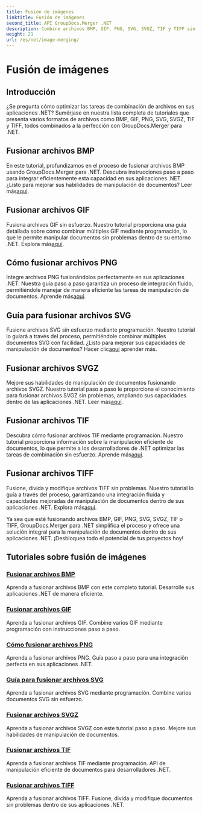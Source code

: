 ```yaml
---
title: Fusión de imágenes
linktitle: Fusión de imágenes
second_title: API GroupDocs.Merger .NET
description: Combine archivos BMP, GIF, PNG, SVG, SVGZ, TIF y TIFF sin problemas con GroupDocs.Merger .NET. Integre eficientemente la manipulación de documentos en sus aplicaciones .NET.
weight: 21
url: /es/net/image-merging/
---
```


# Fusión de imágenes

## Introducción

¿Se pregunta cómo optimizar las tareas de combinación de archivos en sus aplicaciones .NET? Sumérjase en nuestra lista completa de tutoriales que presenta varios formatos de archivos como BMP, GIF, PNG, SVG, SVGZ, TIF y TIFF, todos combinados a la perfección con GroupDocs.Merger para .NET.

## Fusionar archivos BMP

 En este tutorial, profundizamos en el proceso de fusionar archivos BMP usando GroupDocs.Merger para .NET. Descubra instrucciones paso a paso para integrar eficientemente esta capacidad en sus aplicaciones .NET. ¿Listo para mejorar sus habilidades de manipulación de documentos? Leer más[aquí](./merge-bmp-files/).

## Fusionar archivos GIF

 Fusiona archivos GIF sin esfuerzo. Nuestro tutorial proporciona una guía detallada sobre cómo combinar múltiples GIF mediante programación, lo que le permite manipular documentos sin problemas dentro de su entorno .NET. Explora más[aquí](./merging-gif-files/).

## Cómo fusionar archivos PNG

Integre archivos PNG fusionándolos perfectamente en sus aplicaciones .NET. Nuestra guía paso a paso garantiza un proceso de integración fluido, permitiéndole manejar de manera eficiente las tareas de manipulación de documentos. Aprende más[aquí](./how-to-merge-png-files/).

## Guía para fusionar archivos SVG

 Fusione archivos SVG sin esfuerzo mediante programación. Nuestro tutorial lo guiará a través del proceso, permitiéndole combinar múltiples documentos SVG con facilidad. ¿Listo para mejorar sus capacidades de manipulación de documentos? Hacer clic[aquí](./guide-merging-svg-files/) aprender más.

## Fusionar archivos SVGZ

 Mejore sus habilidades de manipulación de documentos fusionando archivos SVGZ. Nuestro tutorial paso a paso le proporciona el conocimiento para fusionar archivos SVGZ sin problemas, ampliando sus capacidades dentro de las aplicaciones .NET. Leer más[aquí](./merging-svgz-files/).

## Fusionar archivos TIF

 Descubra cómo fusionar archivos TIF mediante programación. Nuestro tutorial proporciona información sobre la manipulación eficiente de documentos, lo que permite a los desarrolladores de .NET optimizar las tareas de combinación sin esfuerzo. Aprende más[aquí](./merge-tif-files/).

## Fusionar archivos TIFF

Fusione, divida y modifique archivos TIFF sin problemas. Nuestro tutorial lo guía a través del proceso, garantizando una integración fluida y capacidades mejoradas de manipulación de documentos dentro de sus aplicaciones .NET. Explora más[aquí](./merging-tiff-files/).

Ya sea que esté fusionando archivos BMP, GIF, PNG, SVG, SVGZ, TIF o TIFF, GroupDocs.Merger para .NET simplifica el proceso y ofrece una solución integral para la manipulación de documentos dentro de sus aplicaciones .NET. ¡Desbloquea todo el potencial de tus proyectos hoy!
## Tutoriales sobre fusión de imágenes
### [Fusionar archivos BMP](./merge-bmp-files/)
Aprenda a fusionar archivos BMP con este completo tutorial. Desarrolle sus aplicaciones .NET de manera eficiente.
### [Fusionar archivos GIF](./merging-gif-files/)
Aprenda a fusionar archivos GIF. Combine varios GIF mediante programación con instrucciones paso a paso.
### [Cómo fusionar archivos PNG](./how-to-merge-png-files/)
Aprenda a fusionar archivos PNG. Guía paso a paso para una integración perfecta en sus aplicaciones .NET.
### [Guía para fusionar archivos SVG](./guide-merging-svg-files/)
Aprenda a fusionar archivos SVG mediante programación. Combine varios documentos SVG sin esfuerzo.
### [Fusionar archivos SVGZ](./merging-svgz-files/)
Aprenda a fusionar archivos SVGZ con este tutorial paso a paso. Mejore sus habilidades de manipulación de documentos.
### [Fusionar archivos TIF](./merge-tif-files/)
Aprenda a fusionar archivos TIF mediante programación. API de manipulación eficiente de documentos para desarrolladores .NET.
### [Fusionar archivos TIFF](./merging-tiff-files/)
Aprenda a fusionar archivos TIFF. Fusione, divida y modifique documentos sin problemas dentro de sus aplicaciones .NET.